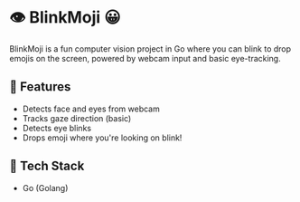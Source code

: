 # 👁️ BlinkMoji 😀

BlinkMoji is a fun computer vision project in Go where you can blink to drop emojis on the screen, powered by webcam input and basic eye-tracking.

## 🚀 Features

- Detects face and eyes from webcam
- Tracks gaze direction (basic)
- Detects eye blinks
- Drops emoji where you're looking on blink!

## 🧰 Tech Stack

- Go (Golang)